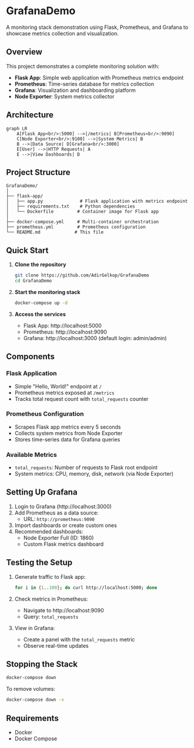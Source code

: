 # GrafanaDemo

A monitoring stack demonstration using Flask, Prometheus, and Grafana to showcase metrics collection and visualization.

## Overview

This project demonstrates a complete monitoring solution with:
- **Flask App**: Simple web application with Prometheus metrics endpoint
- **Prometheus**: Time-series database for metrics collection
- **Grafana**: Visualization and dashboarding platform
- **Node Exporter**: System metrics collector

## Architecture

```mermaid
graph LR
    A[Flask App<br/>:5000] -->|/metrics| B[Prometheus<br/>:9090]
    C[Node Exporter<br/>:9100] -->|System Metrics| B
    B -->|Data Source| D[Grafana<br/>:3000]
    E[User] -->|HTTP Requests| A
    E -->|View Dashboards| D
```

## Project Structure

```
GrafanaDemo/
│
├── flask-app/
│   ├── app.py              # Flask application with metrics endpoint
│   ├── requirements.txt    # Python dependencies
│   └── Dockerfile         # Container image for Flask app
│
├── docker-compose.yml     # Multi-container orchestration
├── prometheus.yml         # Prometheus configuration
└── README.md             # This file
```

## Quick Start

1. **Clone the repository**
   ```bash
   git clone https://github.com/AdirGelkop/GrafanaDemo
   cd GrafanaDemo
   ```

2. **Start the monitoring stack**
   ```bash
   docker-compose up -d
   ```

3. **Access the services**
   - Flask App: http://localhost:5000
   - Prometheus: http://localhost:9090
   - Grafana: http://localhost:3000 (default login: admin/admin)

## Components

### Flask Application
- Simple "Hello, World!" endpoint at `/`
- Prometheus metrics exposed at `/metrics`
- Tracks total request count with `total_requests` counter

### Prometheus Configuration
- Scrapes Flask app metrics every 5 seconds
- Collects system metrics from Node Exporter
- Stores time-series data for Grafana queries

### Available Metrics
- `total_requests`: Number of requests to Flask root endpoint
- System metrics: CPU, memory, disk, network (via Node Exporter)

## Setting Up Grafana

1. Login to Grafana (http://localhost:3000)
2. Add Prometheus as a data source:
   - URL: `http://prometheus:9090`
3. Import dashboards or create custom ones
4. Recommended dashboards:
   - Node Exporter Full (ID: 1860)
   - Custom Flask metrics dashboard

## Testing the Setup

1. Generate traffic to Flask app:
   ```bash
   for i in {1..100}; do curl http://localhost:5000; done
   ```

2. Check metrics in Prometheus:
   - Navigate to http://localhost:9090
   - Query: `total_requests`

3. View in Grafana:
   - Create a panel with the `total_requests` metric
   - Observe real-time updates

## Stopping the Stack

```bash
docker-compose down
```

To remove volumes:
```bash
docker-compose down -v
```

## Requirements

- Docker
- Docker Compose

